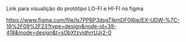 Link para visualição do protótipo LO-FI e HI-FI no figma

https://www.figma.com/file/Is7PPBP3dsgTIkmDF0l6ie/EX-UDW-%7C-19%2F09%2F23?type=design&node-id=39-418&mode=design&t=sObXfzyidhrrUJr2-0
